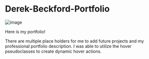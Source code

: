 # Derek-Beckford-Portfolio
![image](https://user-images.githubusercontent.com/82908627/119205220-4e1a3f80-ba5d-11eb-90ed-deb49258c9b2.png)

Here is my portfolio! 

There are multiple place holders for me to add future projects and my professional portfolio description. I was able to utilize the hover pseudoclasses to create dynamic hover actions. 
